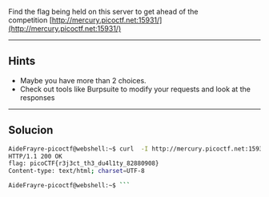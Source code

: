 Find the flag being held on this server to get ahead of the competition [http://mercury.picoctf.net:15931/](http://mercury.picoctf.net:15931/)
________
## Hints
* Maybe you have more than 2 choices.
* Check out tools like Burpsuite to modify your requests and look at the responses
___________
## Solucion

``` bash
AideFrayre-picoctf@webshell:~$ curl  -I http://mercury.picoctf.net:15931/index.php
HTTP/1.1 200 OK
flag: picoCTF{r3j3ct_th3_du4l1ty_82880908}
Content-type: text/html; charset=UTF-8

AideFrayre-picoctf@webshell:~$ ```